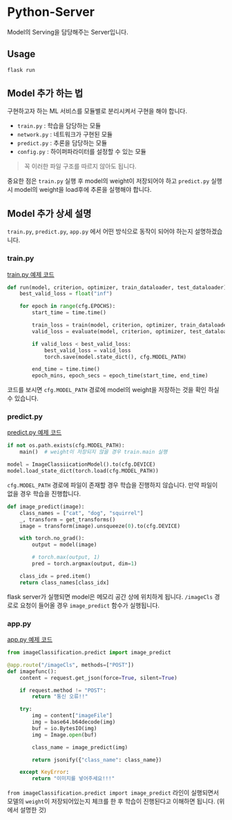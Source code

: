# Python-Server

Model의 Serving을 담당해주는 Server입니다.

## Usage

```bash
flask run
```

## Model 추가 하는 법

구현하고자 하는 ML 서비스를 모듈별로 분리시켜서 구현을 해야 합니다.

- `train.py` : 학습을 담당하는 모듈
- `network.py` : 네트워크가 구현된 모듈
- `predict.py` : 추론을 담당하는 모듈
- `config.py` : 하이퍼파라미터를 설정할 수 있는 모듈

> 꼭 이러한 파일 구조를 따르지 않아도 됩니다.

중요한 점은 `train.py` 실행 후 model의 weight이 저장되어야 하고 `predict.py` 실행 시 model의 weight을 load후에 추론을 실행해야 합니다.

## Model 추가 상세 설명

`train.py`, `predict.py`, `app.py` 에서 어떤 방식으로 동작이 되어야 하는지 설명하겠습니다.

### train.py

[train.py 예제 코드](./imageClassification/train.py)

```python
def run(model, criterion, optimizer, train_dataloader, test_dataloader):
    best_valid_loss = float("inf")

    for epoch in range(cfg.EPOCHS):
        start_time = time.time()

        train_loss = train(model, criterion, optimizer, train_dataloader)
        valid_loss = evaluate(model, criterion, optimizer, test_dataloader)

        if valid_loss < best_valid_loss:
            best_valid_loss = valid_loss
            torch.save(model.state_dict(), cfg.MODEL_PATH)

        end_time = time.time()
        epoch_mins, epoch_secs = epoch_time(start_time, end_time)
```

코드를 보시면 `cfg.MODEL_PATH` 경로에 model의 weight을 저장하는 것을 확인 하실 수 있습니다.

### predict.py

[predict.py 예제 코드](./imageClassification/predict.py)

```python
if not os.path.exists(cfg.MODEL_PATH):
    main()  # weight이 저장되지 않을 경우 train.main 실행

model = ImageClassiicationModel().to(cfg.DEVICE)
model.load_state_dict(torch.load(cfg.MODEL_PATH))
```

`cfg.MODEL_PATH` 경로에 파일이 존재할 경우 학습을 진행하지 않습니다. 만약 파일이 없을 경우 학습을 진행합니다.


```python
def image_predict(image):
    class_names = ["cat", "dog", "squirrel"]
    _, transform = get_transforms()
    image = transform(image).unsqueeze(0).to(cfg.DEVICE)

    with torch.no_grad():
        output = model(image)

        # torch.max(output, 1)
        pred = torch.argmax(output, dim=1)

    class_idx = pred.item()
    return class_names[class_idx]
```

flask server가 실행되면 model은 메모리 공간 상에 위치하게 됩니다.
`/imageCls` 경로로 요청이 들어올 경우 `image_predict` 함수가 실행됩니다.

### app.py

[app.py 예제 코드](app.py)

```python
from imageClassification.predict import image_predict

@app.route("/imageCls", methods=["POST"])
def imagefunc():
    content = request.get_json(force=True, silent=True)

    if request.method != "POST":
        return "통신 오류!!"

    try:
        img = content["imageFile"]
        img = base64.b64decode(img)
        buf = io.BytesIO(img)
        img = Image.open(buf)

        class_name = image_predict(img)

        return jsonify({"class_name": class_name})

    except KeyError:
        return "이미지를 넣어주세요!!!"
```

`from imageClassification.predict import image_predict` 라인이 실행되면서 모델의 `weight`이 저장되어있는지 체크를 한 후 학습이 진행된다고 이해하면 됩니다. (위에서 설명한 것)
